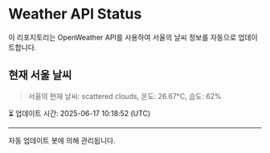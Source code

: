 
# Weather API Status

이 리포지토리는 OpenWeather API를 사용하여 서울의 날씨 정보를 자동으로 업데이트합니다.

## 현재 서울 날씨
> 서울의 현재 날씨: scattered clouds, 온도: 26.67°C, 습도: 62%

⏳ 업데이트 시간: 2025-06-17 10:18:52 (UTC)

---
자동 업데이트 봇에 의해 관리됩니다.
